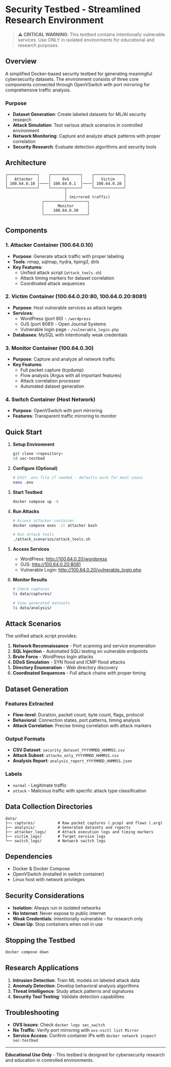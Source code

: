 # Security Testbed - Streamlined Research Environment

> **⚠️ CRITICAL WARNING**: This testbed contains intentionally vulnerable services. Use ONLY in isolated environments for educational and research purposes.

## Overview

A simplified Docker-based security testbed for generating meaningful cybersecurity datasets. The environment consists of three core components connected through OpenVSwitch with port mirroring for comprehensive traffic analysis.

### Purpose
- **Dataset Generation**: Create labeled datasets for ML/AI security research
- **Attack Simulation**: Test various attack scenarios in controlled environment  
- **Network Monitoring**: Capture and analyze attack patterns with proper correlation
- **Security Research**: Evaluate detection algorithms and security tools

## Architecture

```
┌─────────────┐    ┌─────────────┐    ┌─────────────┐
│   Attacker  │    │     OvS     │    │   Victim    │
│ 100.64.0.10 │────│ 100.64.0.1  │────│ 100.64.0.20 │
└─────────────┘    └──────┬──────┘    └─────────────┘
                          │
                          │ (mirrored traffic)
                ┌─────────┴─────────┐
                │      Monitor      │
                │    100.64.0.30    │
                └───────────────────┘
```

## Components

### 1. **Attacker Container** (100.64.0.10)
- **Purpose**: Generate attack traffic with proper labeling
- **Tools**: nmap, sqlmap, hydra, hping3, dirb
- **Key Features**: 
  - Unified attack script (`attack_tools.sh`)
  - Attack timing markers for dataset correlation
  - Coordinated attack sequences

### 2. **Victim Container** (100.64.0.20:80, 100.64.0.20:8081)
- **Purpose**: Host vulnerable services as attack targets
- **Services**:
  - WordPress (port 80) - `/wordpress`
  - OJS (port 8081) - Open Journal Systems
  - Vulnerable login page - `/vulnerable_login.php`
- **Databases**: MySQL with intentionally weak credentials

### 3. **Monitor Container** (100.64.0.30)
- **Purpose**: Capture and analyze all network traffic
- **Key Features**:
  - Full packet capture (tcpdump)
  - Flow analysis (Argus with all important features)
  - Attack correlation processor
  - Automated dataset generation

### 4. **Switch Container** (Host Network)
- **Purpose**: OpenVSwitch with port mirroring
- **Features**: Transparent traffic mirroring to monitor

## Quick Start

1. **Setup Environment**
   ```bash
   git clone <repository>
   cd sec-testbed
   ```

2. **Configure (Optional)**
   ```bash
   # Edit .env file if needed - defaults work for most cases
   nano .env
   ```

3. **Start Testbed**
   ```bash
   docker compose up -d
   ```

4. **Run Attacks**
   ```bash
   # Access attacker container
   docker compose exec -it attacker bash
   
   # Run attack tools
   ./attack_scenarios/attack_tools.sh
   ```

5. **Access Services**
   - WordPress: http://100.64.0.20/wordpress
   - OJS: http://100.64.0.20:8081
   - Vulnerable Login: http://100.64.0.20/vulnerable_login.php

6. **Monitor Results**
   ```bash
   # Check captures
   ls data/captures/
   
   # View generated datasets
   ls data/analysis/
   ```

## Attack Scenarios

The unified attack script provides:

1. **Network Reconnaissance** - Port scanning and service enumeration
2. **SQL Injection** - Automated SQLi testing on vulnerable endpoints
3. **Brute Force** - WordPress login attacks
4. **DDoS Simulation** - SYN flood and ICMP flood attacks
5. **Directory Enumeration** - Web directory discovery
6. **Coordinated Sequences** - Full attack chains with proper timing

## Dataset Generation

### Features Extracted
- **Flow-level**: Duration, packet count, byte count, flags, protocol
- **Behavioral**: Connection states, port patterns, timing analysis
- **Attack Correlation**: Precise timing correlation with attack markers

### Output Formats
- **CSV Dataset**: `security_dataset_YYYYMMDD_HHMMSS.csv`
- **Attack Subset**: `attacks_only_YYYYMMDD_HHMMSS.csv`
- **Analysis Report**: `analysis_report_YYYYMMDD_HHMMSS.json`

### Labels
- `normal` - Legitimate traffic
- `attack` - Malicious traffic with specific attack type classification

## Data Collection Directories

```
data/
├── captures/          # Raw packet captures (.pcap) and flows (.arg)
├── analysis/          # Generated datasets and reports  
├── attacker_logs/     # Attack execution logs and timing markers
├── victim_logs/       # Target service logs
└── switch_logs/       # Network switch logs
```

## Dependencies

- Docker & Docker Compose
- OpenVSwitch (installed in switch container)
- Linux host with network privileges

## Security Considerations

- **Isolation**: Always run in isolated networks
- **No Internet**: Never expose to public internet
- **Weak Credentials**: Intentionally vulnerable - for research only
- **Clean Up**: Stop containers when not in use

## Stopping the Testbed

```bash
docker compose down
```

## Research Applications

1. **Intrusion Detection**: Train ML models on labeled attack data
2. **Anomaly Detection**: Develop behavioral analysis algorithms  
3. **Threat Intelligence**: Study attack patterns and signatures
4. **Security Tool Testing**: Validate detection capabilities

## Troubleshooting

- **OVS Issues**: Check `docker logs sec_switch`
- **No Traffic**: Verify port mirroring with `ovs-vsctl list Mirror`
- **Service Access**: Confirm container IPs with `docker network inspect sec-testbed`

---

**Educational Use Only** - This testbed is designed for cybersecurity research and education in controlled environments.

